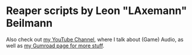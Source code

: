 # Reaper scripts by Leon "LAxemann" Beilmann
Also check out [my YouTube Channel](https://www.youtube.com/@LAxemann), where I talk about (Game) Audio, as well as [my Gumroad page for more stuff](https://leonbeilmann.gumroad.com).
